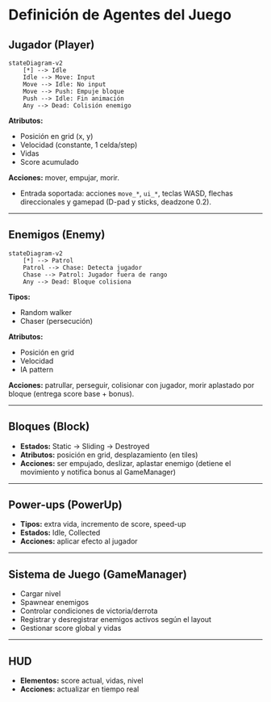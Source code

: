 # Definición de Agentes del Juego

## Jugador (Player)

```mermaid
stateDiagram-v2
    [*] --> Idle
    Idle --> Move: Input
    Move --> Idle: No input
    Move --> Push: Empuje bloque
    Push --> Idle: Fin animación
    Any --> Dead: Colisión enemigo
```

**Atributos:**  
- Posición en grid (x, y)  
- Velocidad (constante, 1 celda/step)  
- Vidas  
- Score acumulado  

**Acciones:** mover, empujar, morir.
- Entrada soportada: acciones `move_*`, `ui_*`, teclas WASD, flechas direccionales y gamepad (D-pad y sticks, deadzone 0.2).

---

## Enemigos (Enemy)

```mermaid
stateDiagram-v2
    [*] --> Patrol
    Patrol --> Chase: Detecta jugador
    Chase --> Patrol: Jugador fuera de rango
    Any --> Dead: Bloque colisiona
```

**Tipos:**  
- Random walker  
- Chaser (persecución)  

**Atributos:**  
- Posición en grid  
- Velocidad  
- IA pattern  

**Acciones:** patrullar, perseguir, colisionar con jugador, morir aplastado por bloque (entrega score base + bonus).

---

## Bloques (Block)
- **Estados:** Static → Sliding → Destroyed
- **Atributos:** posición en grid, desplazamiento (en tiles)
- **Acciones:** ser empujado, deslizar, aplastar enemigo (detiene el movimiento y notifica bonus al GameManager)

---

## Power-ups (PowerUp)
- **Tipos:** extra vida, incremento de score, speed-up  
- **Estados:** Idle, Collected  
- **Acciones:** aplicar efecto al jugador  

---

## Sistema de Juego (GameManager)
- Cargar nivel
- Spawnear enemigos
- Controlar condiciones de victoria/derrota
- Registrar y desregistrar enemigos activos según el layout
- Gestionar score global y vidas

---

## HUD
- **Elementos:** score actual, vidas, nivel  
- **Acciones:** actualizar en tiempo real  
